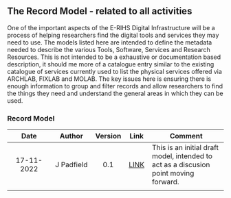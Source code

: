 ## The Record Model - related to all activities
One of the important aspects of the E-RIHS Digital Infrastructure will be a process of helping researchers find the digital tools and services they may need to use. The models listed here are intended to define the metadata needed to describe the various Tools, Software, Services and Research Resources. This is not intended to be a exhaustive or documentation based description, it should me more of a catalogue entry similar to the existing catalogue of services currently used to list the physical services offered via ARCHLAB, FIXLAB and MOLAB. The key issues here is ensuring there is enough information to group and filter records and allow researchers to find the things they need and understand the general areas in which they can be used.

### Record Model

| Date  | Author | Version | Link | Comment |
| :-----------: | :-----------: | :-----------: | :-----------: | ----------- |
| 17-11-2022 | J Padfield | 0.1 | [LINK](https://national-gallery.github.io/dynamic-modelling/?url=https://raw.githubusercontent.com/E-RIHS/hs-interoperability/main/Record%20Model/Record%20Model%20-%20V0.1.tsv) | This is an initial draft model, intended to act as a discusion point moving forward.
| <img width=325 /> |<img width=175 /> | <img width=60 /> | <img width=60 /> | <img width=500 /> |
